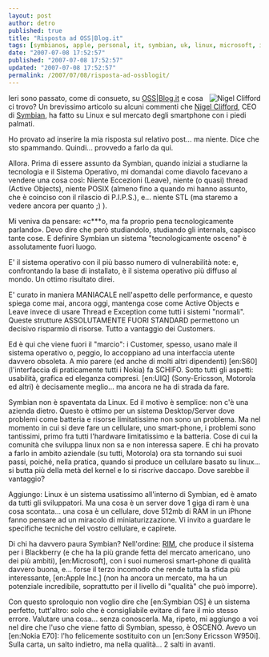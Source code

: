 ```yaml
---
layout: post
author: detro
published: true
title: "Risposta ad OSS|Blog.it"
tags: [symbianos, apple, personal, it, symbian, uk, linux, microsoft, italian]
date: "2007-07-08 17:52:57"
published: "2007-07-08 17:52:57"
updated: "2007-07-08 17:52:57"
permalink: /2007/07/08/risposta-ad-ossblogit/
---
```


<img src="http://www.symbian.com/images/rx/imagesets/7034_lg.jpg" alt="Nigel Clifford" align="right" />
Ieri sono passato, come di consueto, su <a href="http://www.ossblog.it/post/2827/linux-symbian-mobile-enterprise">OSS|Blog.it</a> e cosa ci trovo? Un brevissimo articolo su alcuni commenti che <a href="http://www.symbian.com/about/overview/management/management.html">Nigel Clifford</a>, CEO di <a href="http://www.symbian.com/">Symbian</a>, ha fatto su Linux e sul mercato degli smartphone con i piedi palmati.

Ho provato ad inserire la mia risposta sul relativo post... ma niente. Dice che sto spammando. Quindi... provvedo a farlo da qui.

Allora.
Prima di essere assunto da Symbian, quando iniziai a studiarne la tecnologia e il Sistema Operativo, mi domandai come diavolo facevano a vendere una cosa così: Niente Eccezioni (Leave), niente (o quasi) thread (Active Objects), niente POSIX (almeno fino a quando mi hanno assunto, che è coinciso con il rilascio di P.I.P.S.), e... niente STL (ma staremo a vedere ancora per quanto ;) ).
<!--more-->
Mi veniva da pensare: &laquo;c***o, ma fa proprio pena tecnologicamente parlando&raquo;. Devo dire che però studiandolo, studiando gli internals, capisco tante cose. E definire Symbian un sistema "tecnologicamente osceno" è assolutamente fuori luogo.

E' il sistema operativo con il più basso numero di vulnerabilità note: e, confrontando la base di installato, è il sistema operativo più diffuso al mondo. Un ottimo risultato direi.

E' curato in maniera MANIACALE nell'aspetto delle performance, e questo spiega come mai, ancora oggi, mantenga cose come Active Objects e Leave invece di usare Thread e Exception come tutti i sistemi "normali". Queste strutture ASSOLUTAMENTE FUORI STANDARD permettono un decisivo risparmio di risorse. Tutto a vantaggio dei Customers.

Ed è qui che viene fuori il "marcio": i Customer, spesso, usano male il sistema operativo o, peggio, lo accoppiano ad una interfaccia utente davvero obsoleta. A mio parere (ed anche di molti altri dipendenti) [en:S60] (l'interfaccia di praticamente tutti i Nokia) fa SCHIFO. Sotto tutti gli aspetti: usabilità, grafica ed eleganza compresi. [en:UIQ] (Sony-Ericsson, Motorola ed altri) è decisamente meglio... ma ancora ne ha di strada da fare.

Symbian non è spaventata da Linux. Ed il motivo è semplice: non c'è una azienda dietro. Questo è ottimo per un sistema Desktop/Server dove problemi come batteria e risorse limitatissime non sono un problema. Ma nel momento in cui si deve fare un cellulare, uno smart-phone, i problemi sono tantissimi, primo fra tutti l'hardware limitatissimo e la batteria. Cose di cui la comunità che sviluppa linux non sa e non interessa sapere. E chi ha provato a farlo in ambito aziendale (su tutti, Motorola) ora sta tornando sui suoi passi, poiché, nella pratica, quando si produce un cellulare basato su linux... si butta più della metà del kernel e lo si riscrive daccapo. Dove sarebbe il vantaggio?

Aggiungo: Linux è un sistema usatissimo all'interno di Symbian, ed è amato da tutti gli sviluppatori. Ma una cosa è un server dove 1 giga di ram è una cosa scontata... una cosa è un cellulare, dove 512mb di RAM in un iPhone fanno pensare ad un miracolo di miniaturizzazione. Vi invito a guardare le specifiche tecniche del vostro cellulare, e capirete.

Di chi ha davvero paura Symbian? Nell'ordine: <a href="http://en.wikipedia.org/wiki/Research_In_Motion">RIM</a>, che produce il sistema per i Blackberry (e che ha la più grande fetta del mercato americano, uno dei più ambiti), [en:Microsoft], con i suoi numerosi smart-phone di qualità davvero buona, e... forse il terzo incomodo che rende tutta la sfida più interessante, [en:Apple Inc.] (non ha ancora un mercato, ma ha un potenziale incredibile, soprattutto per il livello di "qualità" che può imporre).

Con questo sproloquio non voglio dire che [en:Symbian OS] è un sistema perfetto, tutt'altro: solo che è consigliabile evitare di fare il mio stesso errore. Valutare una cosa... senza conoscerla.
Ma, ripeto, mi aggiungo a voi nel dire che l'uso che viene fatto di Symbian, spesso, è OSCENO. Avevo un [en:Nokia E70]: l'ho felicemente sostituito con un [en:Sony Ericsson W950i]. Sulla carta, un salto indietro, ma nella qualità... 2 salti in avanti.
